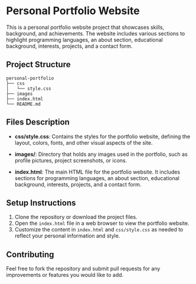 # Personal Portfolio Website

This is a personal portfolio website project that showcases skills, background, and achievements. The website includes various sections to highlight programming languages, an about section, educational background, interests, projects, and a contact form.

## Project Structure

```
personal-portfolio
├── css
│   └── style.css
├── images
├── index.html
└── README.md
```

## Files Description

- **css/style.css**: Contains the styles for the portfolio website, defining the layout, colors, fonts, and other visual aspects of the site.
  
- **images/**: Directory that holds any images used in the portfolio, such as profile pictures, project screenshots, or icons.

- **index.html**: The main HTML file for the portfolio website. It includes sections for programming languages, an about section, educational background, interests, projects, and a contact form.

## Setup Instructions

1. Clone the repository or download the project files.
2. Open the `index.html` file in a web browser to view the portfolio website.
3. Customize the content in `index.html` and `css/style.css` as needed to reflect your personal information and style.

## Contributing

Feel free to fork the repository and submit pull requests for any improvements or features you would like to add.